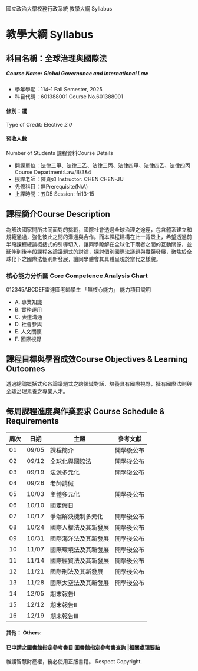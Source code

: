國立政治大學校務行政系統 教學大綱 Syllabus
# 教學大綱 Syllabus
##  科目名稱：全球治理與國際法
#####  Course Name: Global Governance and International Law
  * 學年學期：114-1 Fall Semester, 2025 
  * 科目代碼：601388001 Course No.601388001
#### 修別：選
Type of Credit: Elective 
_2.0_
#### 預收人數
Number of Students
課程資料Course Details
  * 開課單位：法律三甲、法律三乙、法律三丙、法律四甲、法律四乙、法律四丙 Course Department:Law/B/3&4 
  * 授課老師：陳貞如 Instructor: CHEN CHEN-JU 
  * 先修科目：無Prerequisite(N/A)
  * 上課時間：五D5 Session: fri13-15 
##  課程簡介Course Description
為解決國家間所共同面對的挑戰，國際社會透過全球治理之途徑，包含體系建立和規範通過，強化彼此之間的溝通與合作。而本課程建構在此一背景上，希望透過前半段課程總論概括式的引導切入，讓同學瞭解在全球化下兩者之間的互動關係，並延伸到後半段課程各論議題式的討論，探討個別國際法議題與實踐發展，聚焦於全球化下之國際法個別新發展，讓同學體會其具體呈現於當代之樣貌。
###  核心能力分析圖 Core Competence Analysis Chart
012345ABCDEF雷達圖老師學生
「無核心能力」 
能力項目說明
  * A. 專業知識
  * B. 實務運用
  * C. 表達溝通
  * D. 社會參與
  * E. 人文關懷
  * F. 國際視野
##  課程目標與學習成效Course Objectives & Learning Outcomes 
透過總論概括式和各論議題式之跨領域對話，培養具有國際視野，擁有國際法制與全球治理素養之專業人才。
##  每周課程進度與作業要求 Course Schedule & Requirements
周次 |  日期 |  主題 |  參考文獻  
---|---|---|---  
01 |  09/05 |  課程簡介 |  開學後公布  
02 |  09/12 |  全球化與國際法 |  開學後公布  
03 |  09/19 |  法源多元化 |  開學後公布  
04 |  09/26 |  老師請假  
05 |  10/03 |  主體多元化 |  開學後公布  
06 |  10/10 |  國定假日  
07 |  10/17 |  爭端解決機制多元化 |  開學後公布  
08 |  10/24 |  國際人權法及其新發展 |  開學後公布  
09 |  10/31 |  國際海洋法及其新發展 |  開學後公布  
10 |  11/07 |  國際環境法及其新發展 |  開學後公布  
11 |  11/14 |  國際經貿法及其新發展 |  開學後公布  
12 |  11/21 |  國際刑法及其新發展 |  開學後公布  
13 |  11/28 |  國際太空法及其新發展 |  開學後公布  
14 |  12/05 |  期末報告I |   
15 |  12/12 |  期末報告II |   
16 |  12/19 |  期末報告III |   
####  其他： Others:
####  已申請之圖書館指定參考書目  圖書館指定參考書查詢 |相關處理要點
維護智慧財產權，務必使用正版書籍。 Respect Copyright.